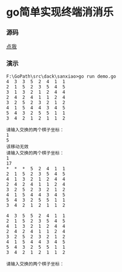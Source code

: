 # go简单实现终端消消乐

### 源码
[点我](https://github.com/dackh/blog/blob/master/xiaoxiaole.go)

### 演示
	F:\GoPath\src\dack\sanxiao>go run demo.go
	4  3  3  5  2  4  1  1
	2  1  5  2  3  5  4  5
	3  1  3  2  1  2  4  4
	2  4  2  4  1  1  2  4
	3  2  5  2  3  2  1  2
	4  1  5  4  4  3  4  5
	5  4  3  2  5  5  1  1
	3  4  2  1  2  1  1  2
	
	请输入交换的两个棋子坐标：
	1
	5
	该移动无效
	请输入交换的两个棋子坐标：
	1
	17
	*  *  *  5  2  4  1  1
	2  1  5  2  3  5  4  5
	4  1  3  2  1  2  4  4
	2  4  2  4  1  1  2  4
	3  2  5  2  3  2  1  2
	4  1  5  4  4  3  4  5
	5  4  3  2  5  5  1  1
	3  4  2  1  2  1  1  2
	
	4  3  5  5  2  4  1  1
	2  1  5  2  3  5  4  5
	4  1  3  2  1  2  4  4
	2  4  2  4  1  1  2  4
	3  2  5  2  3  2  1  2
	4  1  5  4  4  3  4  5
	5  4  3  2  5  5  1  1
	3  4  2  1  2  1  1  2
	
	请输入交换的两个棋子坐标：